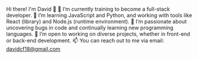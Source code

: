 Hi there! I'm David 👋
🔭 I’m currently training to become a full-stack developer.
🌱 I’m learning JavaScript and Python, and working with tools like React (library) and Node.js (runtime environment).
👀 I’m passionate about uncovering bugs in code and continually learning new programming languages.
💼 I’m open to working on diverse projects, whether in front-end or back-end development.
📫 You can reach out to me via email: davidcf18@gmail.com
